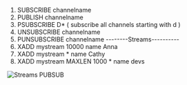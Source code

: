 1. SUBSCRIBE channelname
2. PUBLISH channelname
3. PSUBSCRIBE D* ( subscribe all channels starting with d )
4. UNSUBSCRIBE channelname
5. PUNSUBSCRIBE channelname
--------Streams----------
1. XADD mystream 10000 name Anna
2. XADD mystream * name Cathy
3. XADD mystream MAXLEN 1000 * name devs


![Streams PUBSUB](https://user-images.githubusercontent.com/81289215/131729787-b5761214-b609-4f63-9acf-ec9f320bf56c.png)
